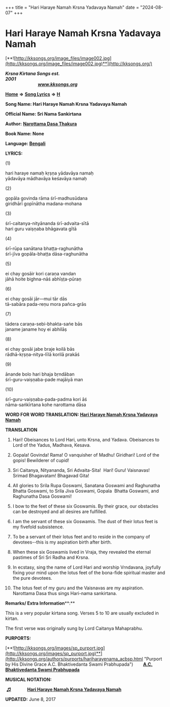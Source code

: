 +++
title = "Hari Haraye Namah Krsna Yadavaya Namah"
date = "2024-08-07"
+++

# Hari Haraye Namah Krsna Yadavaya Namah
[**![http://kksongs.org/image_files/image002.jpg](http://kksongs.org/image_files/image002.jpg)**](http://kksongs.org/)

**_Krsna Kirtana Songs est. 2001_**                                                                                                                                                 **_www.kksongs.org_**

[**Home**](http://kksongs.org/) **⇒** [**Song Lyrics**](http://kksongs.org/lyrics.html) **⇒** [**H**](http://kksongs.org/songs/song_h.html)

**Song Name: Hari Haraye Namah Krsna Yadavaya Namah**

**Official Name: Sri Nama Sankirtana**

**Author:** [**Narottama Dasa Thakura**](http://kksongs.org/authors/list/narottama.html)

**Book Name: None**

**Language: [Bengali](http://kksongs.org/language/list/bengali.html)**

**LYRICS:**

(1)

hari haraye namaḥ kṛṣṇa yādavāya namaḥ   
yādavāya mādhavāya keśavāya namaḥ

(2)

gopāla govinda rāma śrī-madhusūdana   
giridhārī gopīnātha madana-mohana

(3)

śrī-caitanya-nityānanda śrī-advaita-sītā   
hari guru vaiṣṇaba bhāgavata gītā

(4)

śrī-rūpa sanātana bhaṭṭa-raghunātha   
śrī-jīva gopāla-bhaṭṭa dāsa-raghunātha

(5)

ei chay gosāir kori caraṇa vandan   
jāhā hoite bighna-nāś abhīṣṭa-pūraṇ

(6)

ei chay gosāi jār—mui tār dās   
tā-sabāra pada-reṇu mora pañca-grās

(7)

tādera caraṇa-sebi-bhakta-sańe bās   
janame janame hoy ei abhilāṣ

(8)

ei chay gosāi jabe braje koilā bās   
rādhā-kṛṣṇa-nitya-līlā korilā prakāś

(9)

ānande bolo hari bhaja bṛndāban   
śrī-guru-vaiṣṇaba-pade majāiyā man

(10)

śrī-guru-vaiṣṇaba-pada-padma kori āś   
nāma-sańkīrtana kohe narottama dāsa

**WORD FOR WORD TRANSLATION: [Hari Haraye Namah Krsna Yadavaya Namah](http://kksongs.org/synonym/h/hariharayenamah.html)**

**TRANSLATION**

1) Hari! Obeisances to Lord Hari, unto Krsna, and Yadava. Obeisances to Lord of the Yadus, Madhava, Kesava.

2) Gopala! Govinda! Rama! O vanquisher of Madhu! Giridhari! Lord of the gopis! Bewilderer of cupid!

3) Sri Caitanya, Nityananda, Sri Advaita-Sita!  Hari! Guru! Vaisnavas! Srimad Bhagavatam! Bhagavad Gita!

4) All glories to Srila Rupa Goswami, Sanatana Goswami and Raghunatha Bhatta Goswami, to Srila Jiva Goswami, Gopala  Bhatta Goswami, and Raghunatha Dasa Goswami!

5) I bow to the feet of these six Goswamis. By their grace, our obstacles can be destroyed and all desires are fulfilled.

6) I am the servant of these six Goswamis. The dust of their lotus feet is my fivefold subsistence.

7) To be a servant of their lotus feet and to reside in the company of devotees--this is my aspiration birth after birth.

8) When these six Goswamis lived in Vraja, they revealed the eternal pastimes of Sri Sri Radha and Krsna.

9) In ecstasy, sing the name of Lord Hari and worship Vrndavana, joyfully fixing your mind upon the lotus feet of the bona-fide spiritual master and the pure devotees.

10) The lotus feet of my guru and the Vaisnavas are my aspiration. Narottama Dasa thus sings Hari-nama sankirtana.

**Remarks/ Extra Information****:**

This is a very popular kirtana song. Verses 5 to 10 are usually excluded in kirtan.

The first verse was originally sung by Lord Caitanya Mahaprabhu.

**PURPORTS:**

[**![http://kksongs.org/images/sp_purport.jpg](http://kksongs.org/images/sp_purport.jpg)**](http://kksongs.org/authors/purports/hariharayenama_acbsp.html "Purport by His Divine Grace A.C. Bhaktivedanta Swami Prabhupada")        **[A.C. Bhaktivedanta Swami Prabhupada](http://kksongs.org/authors/purports/hariharayenama_acbsp.html)**

**MUSICAL NOTATION:**

 **[♫](http://kksongs.org/vsongs/hariharayenamah.html)**             **[Hari Haraye Namah Krsna Yadavaya Namah](http://kksongs.org/vsongs/hariharayenamah.html)**

**UPDATED:** June 8, 2017